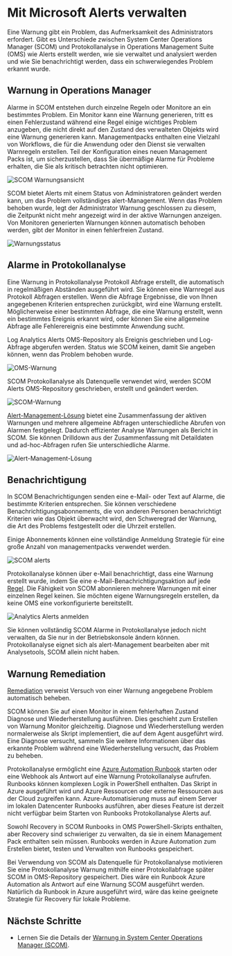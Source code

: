 <properties 
   pageTitle="Warnung Management in Microsoft Produkte | Microsoft Azure"
   description="Eine Warnung gibt ein Problem, das Aufmerksamkeit des Administrators erfordert.  Dieser Artikel beschreibt die Unterschiede in wie Alerts erstellt und verwaltet in System Center Operations Manager (SCOM) und Protokollanalyse und bietet optimalen Nutzung der beiden Produkte für eine hybride alert-Management-Strategie." 
   services="operations-management-suite"
   documentationCenter=""
   authors="bwren"
   manager="jwhit"
   editor="tysonn" />
<tags 
   ms.service="operations-management-suite"
   ms.devlang="na"
   ms.topic="article"
   ms.tgt_pltfrm="na"
   ms.workload="infrastructure-services"
   ms.date="09/06/2016"
   ms.author="bwren" />

# <a name="managing-alerts-with-microsoft-monitoring"></a>Mit Microsoft Alerts verwalten 

Eine Warnung gibt ein Problem, das Aufmerksamkeit des Administrators erfordert.  Gibt es Unterschiede zwischen System Center Operations Manager (SCOM) und Protokollanalyse in Operations Management Suite (OMS) wie Alerts erstellt werden, wie sie verwaltet und analysiert werden und wie Sie benachrichtigt werden, dass ein schwerwiegendes Problem erkannt wurde.

## <a name="alerts-in-operations-manager"></a>Warnung in Operations Manager
Alarme in SCOM entstehen durch einzelne Regeln oder Monitore an ein bestimmtes Problem.  Ein Monitor kann eine Warnung generieren, tritt es einen Fehlerzustand während eine Regel einige wichtiges Problem anzugeben, die nicht direkt auf den Zustand des verwalteten Objekts wird eine Warnung generieren kann.  Managementpacks enthalten eine Vielzahl von Workflows, die für die Anwendung oder den Dienst sie verwalten Warnregeln erstellen.  Teil der Konfiguration eines neuen Management Packs ist, um sicherzustellen, dass Sie übermäßige Alarme für Probleme erhalten, die Sie als kritisch betrachten nicht optimieren.

![SCOM Warnungsansicht](media/operations-management-suite-monitoring-alerts/scom-alert-view.png)

SCOM bietet Alerts mit einem Status von Administratoren geändert werden kann, um das Problem vollständiges alert-Management.  Wenn das Problem behoben wurde, legt der Administrator Warnung geschlossen zu diesem, die Zeitpunkt nicht mehr angezeigt wird in der aktive Warnungen anzeigen.  Von Monitoren generierten Warnungen können automatisch behoben werden, gibt der Monitor in einen fehlerfreien Zustand.

![Warnungsstatus](media/operations-management-suite-monitoring-alerts/scom-alert-status.png)

## <a name="alerts-in-log-analytics"></a>Alarme in Protokollanalyse
Eine Warnung in Protokollanalyse Protokoll Abfrage erstellt, die automatisch in regelmäßigen Abständen ausgeführt wird.  Sie können eine Warnregel aus Protokoll Abfragen erstellen.  Wenn die Abfrage Ergebnisse, die von Ihnen angegebenen Kriterien entsprechen zurückgibt, wird eine Warnung erstellt.  Möglicherweise einer bestimmten Abfrage, die eine Warnung erstellt, wenn ein bestimmtes Ereignis erkannt wird, oder können Sie eine allgemeine Abfrage alle Fehlerereignis eine bestimmte Anwendung sucht.

Log Analytics Alerts OMS-Repository als Ereignis geschrieben und Log-Abfrage abgerufen werden.  Status wie SCOM keinen, damit Sie angeben können, wenn das Problem behoben wurde.

![OMS-Warnung](media/operations-management-suite-monitoring-alerts/oms-alert.png)

SCOM Protokollanalyse als Datenquelle verwendet wird, werden SCOM Alerts OMS-Repository geschrieben, erstellt und geändert werden.  

![SCOM-Warnung](media/operations-management-suite-monitoring-alerts/scom-alert.png)

[Alert-Management-Lösung](http://technet.microsoft.com/library/mt484092.aspx) bietet eine Zusammenfassung der aktiven Warnungen und mehrere allgemeine Abfragen unterschiedliche Abrufen von Alarmen festgelegt.  Dadurch effizienter Analyse Warnungen als Bericht in SCOM.  Sie können Drilldown aus der Zusammenfassung mit Detaildaten und ad-hoc-Abfragen rufen Sie unterschiedliche Alarme.

![Alert-Management-Lösung](media/operations-management-suite-monitoring-alerts/alert-management.png)

## <a name="notifications"></a>Benachrichtigung
In SCOM Benachrichtigungen senden eine e-Mail- oder Text auf Alarme, die bestimmte Kriterien entsprechen.  Sie können verschiedene Benachrichtigungsabonnements, die von anderen Personen benachrichtigt Kriterien wie das Objekt überwacht wird, den Schweregrad der Warnung, die Art des Problems festgestellt oder die Uhrzeit erstellen.

Einige Abonnements können eine vollständige Anmeldung Strategie für eine große Anzahl von managementpacks verwendet werden.

![SCOM alerts](media/operations-management-suite-monitoring-alerts/alerts-overview-scom.png)

Protokollanalyse können über e-Mail benachrichtigt, dass eine Warnung erstellt wurde, indem Sie eine e-Mail-Benachrichtigungsaktion auf jede [Regel](http://technet.microsoft.com/library/mt614775.aspx).  Die Fähigkeit von SCOM abonnieren mehrere Warnungen mit einer einzelnen Regel keinen.  Sie möchten eigene Warnungsregeln erstellen, da keine OMS eine vorkonfigurierte bereitstellt.

![Analytics Alerts anmelden](media/operations-management-suite-monitoring-alerts/alerts-overview-oms.png)

Sie können vollständig SCOM Alarme in Protokollanalyse jedoch nicht verwalten, da Sie nur in der Betriebskonsole ändern können.  Protokollanalyse eignet sich als alert-Management bearbeiten aber mit Analysetools, SCOM allein nicht haben.

## <a name="alert-remediation"></a>Warnung Remediation
[Remediation](http://technet.microsoft.com/library/mt614775.aspx) verweist Versuch von einer Warnung angegebene Problem automatisch beheben.
  
SCOM können Sie auf einen Monitor in einem fehlerhaften Zustand Diagnose und Wiederherstellung ausführen.  Dies geschieht zum Erstellen von Warnung Monitor gleichzeitig.  Diagnose und Wiederherstellung werden normalerweise als Skript implementiert, die auf dem Agent ausgeführt wird.  Eine Diagnose versucht, sammeln Sie weitere Informationen über das erkannte Problem während eine Wiederherstellung versucht, das Problem zu beheben.

Protokollanalyse ermöglicht eine [Azure Automation Runbook](https://azure.microsoft.com/documentation/services/automation/) starten oder eine Webhook als Antwort auf eine Warnung Protokollanalyse aufrufen.  Runbooks können komplexen Logik in PowerShell enthalten.  Das Skript in Azure ausgeführt wird und Azure Ressourcen oder externe Ressourcen aus der Cloud zugreifen kann.  Azure-Automatisierung muss auf einem Server im lokalen Datencenter Runbooks ausführen, aber dieses Feature ist derzeit nicht verfügbar beim Starten von Runbooks Protokollanalyse Alerts auf.

Sowohl Recovery in SCOM Runbooks in OMS PowerShell-Skripts enthalten, aber Recovery sind schwieriger zu verwalten, da sie in einem Management Pack enthalten sein müssen.  Runbooks werden in Azure Automation zum Erstellen bietet, testen und Verwalten von Runbooks gespeichert.

Bei Verwendung von SCOM als Datenquelle für Protokollanalyse motivieren Sie eine Protokollanalyse Warnung mithilfe einer Protokollabfrage später SCOM in OMS-Repository gespeichert.  Dies wäre ein Runbook Azure Automation als Antwort auf eine Warnung SCOM ausgeführt werden.  Natürlich da Runbook in Azure ausgeführt wird, wäre das keine geeignete Strategie für Recovery für lokale Probleme.

## <a name="next-steps"></a>Nächste Schritte

- Lernen Sie die Details der [Warnung in System Center Operations Manager (SCOM)](https://technet.microsoft.com/library/hh212913.aspx).